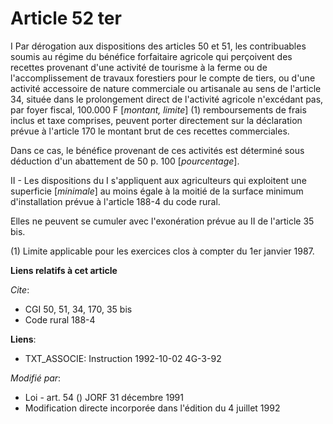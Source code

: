 # Article 52 ter

I Par dérogation aux dispositions des articles 50 et 51, les contribuables soumis au régime du bénéfice forfaitaire agricole
qui perçoivent des recettes provenant d'une activité de tourisme à la ferme ou de l'accomplissement de travaux forestiers
pour le compte de tiers, ou d'une activité accessoire de nature commerciale ou artisanale au sens de l'article 34, située
dans le prolongement direct de l'activité agricole n'excédant pas, par foyer fiscal, 100.000 F [*montant, limite*] (1)
remboursements de frais inclus et taxe comprises, peuvent porter directement sur la déclaration prévue à l'article 170 le
montant brut de ces recettes commerciales.

Dans ce cas, le bénéfice provenant de ces activités est déterminé sous déduction d'un abattement de 50 p. 100
[*pourcentage*].

II - Les dispositions du I s'appliquent aux agriculteurs qui exploitent une superficie [*minimale*] au moins égale à la
moitié de la surface minimum d'installation prévue à l'article 188-4 du code rural. 

Elles ne peuvent se cumuler avec l'exonération prévue au II de l'article 35 bis.

(1) Limite applicable pour les exercices clos à compter du 1er janvier 1987.

**Liens relatifs à cet article**

_Cite_:

  - CGI 50, 51, 34, 170, 35 bis
  - Code rural 188-4

**Liens**:

  - TXT_ASSOCIE: Instruction 1992-10-02 4G-3-92

_Modifié par_:

  - Loi - art. 54 () JORF 31 décembre 1991
  - Modification directe incorporée dans l'édition du 4 juillet 1992
